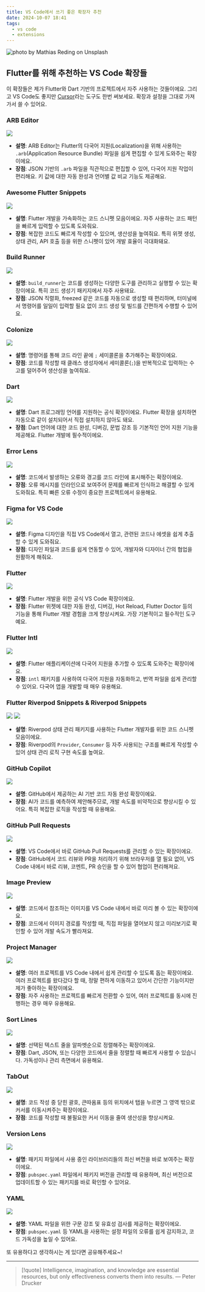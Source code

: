 ```yaml
---
title: VS Code에서 쓰기 좋은 확장자 추천
date: 2024-10-07 18:41
tags:
  - vs code
  - extensions
---
```


![photo by Mathias Reding on Unsplash](https://images.unsplash.com/photo-1725714354941-02986971c66b?crop=entropy&cs=srgb&fm=jpg&ixid=M3w2NDU1OTF8MHwxfHJhbmRvbXx8fHx8fHx8fDE3MjgyOTQxMTl8&ixlib=rb-4.0.3&q=85&w=768&h=432)

## Flutter를 위해 추천하는 VS Code 확장들
이 확장들은 제가 Flutter와 Dart 기반의 프로젝트에서 자주 사용하는 것들이에요.
그리고 VS Code도 좋지만 [Cursor](https://www.cursor.com/)라는 도구도 한번 써보세요. 확장과 설정을 그대로 가져가서 쓸 수 있어요.
### ARB Editor
![](assets/202410071841-20241008141814575.webp)
   - **설명**: ARB Editor는 Flutter의 다국어 지원(Localization)을 위해 사용하는 `.arb`(Application Resource Bundle) 파일을 쉽게 편집할 수 있게 도와주는 확장이에요.
   - **장점**: JSON 기반의 `.arb` 파일을 직관적으로 편집할 수 있어, 다국어 지원 작업이 편리해요. 키 값에 대한 자동 완성과 언어별 값 비교 기능도 제공해요.
### Awesome Flutter Snippets
![](assets/202410071841-20241008141750944.webp)
   - **설명**: Flutter 개발을 가속화하는 코드 스니펫 모음이에요. 자주 사용하는 코드 패턴을 빠르게 입력할 수 있도록 도와줘요.
   - **장점**: 복잡한 코드도 빠르게 작성할 수 있으며, 생산성을 높여줘요. 특히 위젯 생성, 상태 관리, API 호출 등을 위한 스니펫이 있어 개발 효율이 극대화돼요.
### Build Runner
![](assets/202410071841-20241008141844016.webp)
   - **설명**: `build_runner`는 코드를 생성하는 다양한 도구를 관리하고 실행할 수 있는 확장이에요. 특히 코드 생성기 패키지에서 자주 사용돼요.
   - **장점**: JSON 직렬화, freezed 같은 코드를 자동으로 생성할 때 편리하며, 터미널에서 명령어를 일일이 입력할 필요 없이 코드 생성 및 빌드를 간편하게 수행할 수 있어요.
### Colonize
![](assets/202410071841-20241008141926557.webp)
   - **설명**: 명령어를 통해 코드 라인 끝에 `;` 세미콜론을 추가해주는 확장이에요.
   - **장점**: 코드를 작성할 때 클래스 생성자에서 세미콜론(`;`)을 반복적으로 입력하는 수고를 덜어주어 생산성을 높여줘요.
### Dart
![](assets/202410071841-20241008142024765.webp)
   - **설명**: Dart 프로그래밍 언어를 지원하는 공식 확장이에요. Flutter 확장을 설치하면 자동으로 같이 설치되어서 직접 설치하지 않아도 돼요.
   - **장점**: Dart 언어에 대한 코드 완성, 디버깅, 문법 강조 등 기본적인 언어 지원 기능을 제공해요. Flutter 개발에 필수적이에요.
### Error Lens
![](assets/202410071841-20241008142100636.webp)
   - **설명**: 코드에서 발생하는 오류와 경고를 코드 라인에 표시해주는 확장이에요.
   - **장점**: 오류 메시지를 인라인으로 보여주어 문제를 빠르게 인식하고 해결할 수 있게 도와줘요. 특히 빠른 오류 수정이 중요한 프로젝트에서 유용해요.
### Figma for VS Code
![](assets/202410071841-20241008142134918.webp)
   - **설명**: Figma 디자인을 직접 VS Code에서 열고, 관련된 코드나 에셋을 쉽게 추출할 수 있게 도와줘요.
   - **장점**: 디자인 파일과 코드를 쉽게 연동할 수 있어, 개발자와 디자이너 간의 협업을 원활하게 해줘요.
### Flutter
![](assets/202410071841-20241008142149649.webp)
   - **설명**: Flutter 개발을 위한 공식 VS Code 확장이에요.
   - **장점**: Flutter 위젯에 대한 자동 완성, 디버깅, Hot Reload, Flutter Doctor 등의 기능을 통해 Flutter 개발 경험을 크게 향상시켜요. 가장 기본적이고 필수적인 도구예요.
### Flutter Intl
![](assets/202410071841-20241008142213901.webp)
   - **설명**: Flutter 애플리케이션에 다국어 지원을 추가할 수 있도록 도와주는 확장이에요. 
   - **장점**: `intl` 패키지를 사용하여 다국어 지원을 자동화하고, 번역 파일을 쉽게 관리할 수 있어요. 다국어 앱을 개발할 때 매우 유용해요.
### Flutter Riverpod Snippets & Riverpod Snippets
![](assets/202410071841-20241008142239723.webp)
![](assets/202410071841-20241008142505173.webp)
   - **설명**: Riverpod 상태 관리 패키지를 사용하는 Flutter 개발자를 위한 코드 스니펫 모음이에요.
   - **장점**: Riverpod의 `Provider`, `Consumer` 등 자주 사용되는 구조를 빠르게 작성할 수 있어 상태 관리 로직 구현 속도를 높여요.
### GitHub Copilot
![](assets/202410071841-20241008142920628.webp)
   - **설명**: GitHub에서 제공하는 AI 기반 코드 자동 완성 확장이에요.
   - **장점**: AI가 코드를 예측하여 제안해주므로, 개발 속도를 비약적으로 향상시킬 수 있어요. 특히 복잡한 로직을 작성할 때 유용해요.
### GitHub Pull Requests
![](assets/202410071841-20241008142308170.webp)
   - **설명**: VS Code에서 바로 GitHub Pull Requests를 관리할 수 있는 확장이에요.
   - **장점**: GitHub에서 코드 리뷰와 PR을 처리하기 위해 브라우저를 열 필요 없이, VS Code 내에서 바로 리뷰, 코멘트, PR 승인을 할 수 있어 협업이 편리해져요.
### Image Preview
![](assets/202410071841-20241008142413108.webp)
   - **설명**: 코드에서 참조하는 이미지를 VS Code 내에서 바로 미리 볼 수 있는 확장이에요.
   - **장점**: 코드에서 이미지 경로를 작성할 때, 직접 파일을 열어보지 않고 미리보기로 확인할 수 있어 개발 속도가 빨라져요.
### Project Manager
![](assets/202410071841-20241008142424853.webp)
   - **설명**: 여러 프로젝트를 VS Code 내에서 쉽게 관리할 수 있도록 돕는 확장이에요. 여러 프로젝트를 왔다갔다 할 때, 정말 편하게 이동하고 있어서 간단한 기능이지만 제가 좋아하는 확장이에요.
   - **장점**: 자주 사용하는 프로젝트를 빠르게 전환할 수 있어, 여러 프로젝트를 동시에 진행하는 경우 매우 유용해요.
### Sort Lines
![](assets/202410071841-20241008142519946.webp)
   - **설명**: 선택된 텍스트 줄을 알파벳순으로 정렬해주는 확장이에요.
   - **장점**: Dart, JSON, 또는 다양한 코드에서 줄을 정렬할 때 빠르게 사용할 수 있습니다. 가독성이나 관리 측면에서 유용해요.
### TabOut
![](assets/202410071841-20241008142525979.webp)
   - **설명**: 코드 작성 중 닫힌 괄호, 큰따옴표 등의 위치에서 탭을 누르면 그 영역 밖으로 커서를 이동시켜주는 확장이에요.
   - **장점**: 코드를 작성할 때 불필요한 커서 이동을 줄여 생산성을 향상시켜요.
### Version Lens
![](assets/202410071841-20241008142531541.webp)
   - **설명**: 패키지 파일에서 사용 중인 라이브러리들의 최신 버전을 바로 보여주는 확장이에요.
   - **장점**: `pubspec.yaml` 파일에서 패키지 버전을 관리할 때 유용하며, 최신 버전으로 업데이트할 수 있는 패키지를 바로 확인할 수 있어요.
### YAML
![](assets/202410071841-20241008142538214.webp)
   - **설명**: YAML 파일을 위한 구문 강조 및 유효성 검사를 제공하는 확장이에요.
   - **장점**: `pubspec.yaml` 등 YAML을 사용하는 설정 파일의 오류를 쉽게 감지하고, 코드 가독성을 높일 수 있어요.

또 유용하다고 생각하시는 게 있다면 공유해주세요~!

---

> [!quote] Intelligence, imagination, and knowledge are essential resources, but only effectiveness converts them into results.
> — Peter Drucker